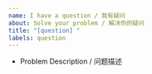 ```yaml
---
name: I have a question / 我有疑问
about: Solve your problem / 解决你的疑问
title: "[question] "
labels: question
---
```


- Problem Description / 问题描述

